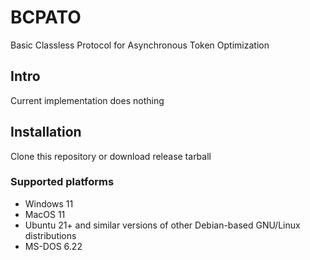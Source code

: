 BCPATO
======

Basic Classless Protocol for Asynchronous Token Optimization


## Intro

Current implementation does nothing


## Installation

Clone this repository or download release tarball

### Supported platforms

- Windows 11
- MacOS 11
- Ubuntu 21+ and similar versions of other Debian-based GNU/Linux distributions
- MS-DOS 6.22
